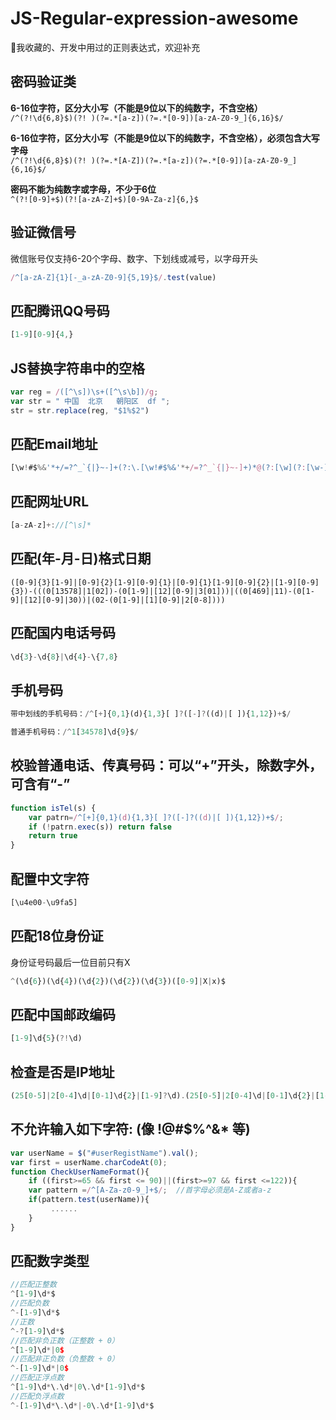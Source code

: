 # JS-Regular-expression-awesome
:page_facing_up:我收藏的、开发中用过的正则表达式，欢迎补充

## 密码验证类
**6-16位字符，区分大小写（不能是9位以下的纯数字，不含空格）**  
`/^(?!\d{6,8}$)(?! )(?=.*[a-z])(?=.*[0-9])[a-zA-Z0-9_]{6,16}$/`

**6-16位字符，区分大小写（不能是9位以下的纯数字，不含空格），必须包含大写字母**  
`/^(?!\d{6,8}$)(?! )(?=.*[A-Z])(?=.*[a-z])(?=.*[0-9])[a-zA-Z0-9_]{6,16}$/`

**密码不能为纯数字或字母，不少于6位**  
`^(?![0-9]+$)(?![a-zA-Z]+$)[0-9A-Za-z]{6,}$`

## 验证微信号
微信账号仅支持6-20个字母、数字、下划线或减号，以字母开头
```js
/^[a-zA-Z]{1}[-_a-zA-Z0-9]{5,19}$/.test(value)
```

## 匹配腾讯QQ号码
```js
[1-9][0-9]{4,}
```

## JS替换字符串中的空格
```js
var reg = /([^\s])\s+([^\s\b])/g;
var str = " 中国  北京   朝阳区  df "; 
str = str.replace(reg, "$1%$2")
```

## 匹配Email地址
```js
[\w!#$%&'*+/=?^_`{|}~-]+(?:\.[\w!#$%&'*+/=?^_`{|}~-]+)*@(?:[\w](?:[\w-]*[\w])?\.)+[\w](?:[\w-]*[\w])?
```

## 匹配网址URL
```js
[a-zA-z]+://[^\s]*
```

## 匹配(年-月-日)格式日期
```
([0-9]{3}[1-9]|[0-9]{2}[1-9][0-9]{1}|[0-9]{1}[1-9][0-9]{2}|[1-9][0-9]{3})-(((0[13578]|1[02])-(0[1-9]|[12][0-9]|3[01]))|((0[469]|11)-(0[1-9]|[12][0-9]|30))|(02-(0[1-9]|[1][0-9]|2[0-8])))
```

## 匹配国内电话号码
```js
\d{3}-\d{8}|\d{4}-\{7,8}
```

## 手机号码
```js
带中划线的手机号码：/^[+]{0,1}(d){1,3}[ ]?([-]?((d)|[ ]){1,12})+$/

普通手机号码：/^1[34578]\d{9}$/
```

## 校验普通电话、传真号码：可以“+”开头，除数字外，可含有“-” 
```js
function isTel(s) { 
    var patrn=/^[+]{0,1}(d){1,3}[ ]?([-]?((d)|[ ]){1,12})+$/;
    if (!patrn.exec(s)) return false
    return true
}
```

## 配置中文字符
```js
[\u4e00-\u9fa5]
```

## 匹配18位身份证
身份证号码最后一位目前只有X
```js
^(\d{6})(\d{4})(\d{2})(\d{2})(\d{3})([0-9]|X|x)$
```

## 匹配中国邮政编码
```js
[1-9]\d{5}(?!\d)
```

## 检查是否是IP地址
```js
(25[0-5]|2[0-4]\d|[0-1]\d{2}|[1-9]?\d).(25[0-5]|2[0-4]\d|[0-1]\d{2}|[1-9]?\d).(25[0-5]|2[0-4]\d|[0-1]\d{2}|[1-9]?\d).(25[0-5]|2[0-4]\d|[0-1]\d{2}|[1-9]?\d)
```

## 不允许输入如下字符: (像 !@#$%^&* 等)
```js
var userName = $("#userRegistName").val(); 
var first = userName.charCodeAt(0); 
function CheckUserNameFormat(){
    if ((first>=65 && first <= 90)||(first>=97 && first <=122)){
    var pattern =/^[A-Za-z0-9_]+$/;  //首字母必须是A-Z或者a-z
    if(pattern.test(userName)){ 
         ......
    }
} 
```

## 匹配数字类型
```js
//匹配正整数
^[1-9]\d*$
//匹配负数
^-[1-9]\d*$
//正数
^-?[1-9]\d*$
//匹配非负正数（正整数 + 0）
^[1-9]\d*|0$
//匹配非正负数（负整数 + 0）
^-[1-9]\d*|0$
//匹配正浮点数
^[1-9]\d*\.\d*|0\.\d*[1-9]\d*$
//匹配负浮点数
^-[1-9]\d*\.\d*|-0\.\d*[1-9]\d*$
```
